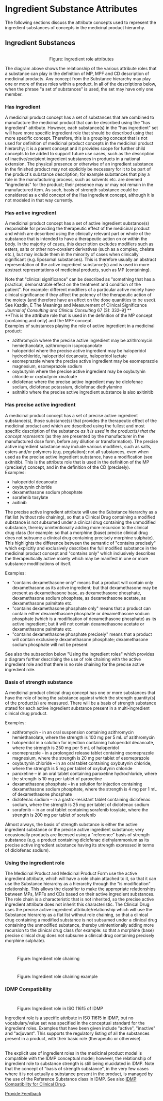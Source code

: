 # Ingredient Substance Attributes

The following sections discuss the attribute concepts used to represent the ingredient substances of concepts in the medicinal product hierarchy.

## **Ingredient Substances**

<figure><img src="../../../../../.gitbook/assets/Screenshot 2025-09-26 at 1.50.47 PM.png" alt=""><figcaption></figcaption></figure>

<p align="center">Figure: Ingredient role attributes</p>

The diagram above shows the relationship of the various attribute roles that a substance can play in the definition of MP, MPF and CD description of medicinal products. Any concept from the Substance hierarchy may play one or more of these roles within a product. In all of the descriptions below, when the phrase "a set of substances" is used, the set may have only one member.

### **Has ingredient**

A medicinal product concept has a set of substances that are combined to manufacture the medicinal product that can be described using the "has ingredient" attribute. However, each substance(s) in the "has ingredient" set will have more specific ingredient role that should be described using that more specific concept. Therefore, this is a grouping concept that is not used for definition of medicinal product concepts in the medicinal product hierarchy; it is a parent concept and it provides scope for further child concepts to be added to support future use cases, such as the description of inactive/excipient ingredient substances in products in a national extension. The physical presence or otherwise of an ingredient substance in the finished product may not explicitly be necessary for it to be part of the product's substance description; for example substances that play a role in the manufacturing process, such as solvents etc. are deemed "ingredients" for the product; their presence may or may not remain in the manufactured item. As such, basis of strength substance could be considered as a child concept of the Has ingredient concept, although it is not modeled in that way currently.

### **Has active ingredient**

A medicinal product concept has a set of active ingredient substance(s) responsible for providing the therapeutic effect of the medicinal product and which are described using the clinically relevant part or whole of the substance that is intended to have a therapeutic action on or within the body. In the majority of cases, this description excludes modifiers such as esters, salts or other non-covalent derivatives (such as a complex, chelate etc.), but may include them in the minority of cases when clinically significant (e.g. liposomal substances). This is therefore usually an abstract representation of the active ingredient substance(s) and is used in more abstract representations of medicinal products, such as MP (containing).

Note that "clinical significance" can be described as "something that has a practical, demonstrable effect on the treatment and condition of the patient". For example: different modifiers of a particular active moiety have clinical significance if they affect the potency of the therapeutic action of the moiety (and therefore have an affect on the dose quantities to be used). See Kazdin, E The Meanings and Measurement of Clinical Significance _Journal of Consulting and Clinical Consulting_ 67 (3): 332–9[1](https://prod-confluence.ihtsdotools.org/display/DOCEG/Ingredient+Substance+Attributes#Footnote1) \*\*\
\*\*This is the attribute role that is used in the definition of the MP concept (containing and only) and the MPF concept.\
Examples of substances playing the role of active ingredient in a medicinal product:

* azithromycin where the precise active ingredient may be azithromycin hemiethanolate, azithromycin isopropanolate
* haloperidol where the precise active ingredient may be haloperidol hydrochloride, haloperidol decanoate, haloperidol lactate
* esomeprazole where the precise active ingredient may be esomeprazole magnesium, esomeprazole sodium
* oxybutynin where the precise active ingredient may be oxybutynin chloride or oxybutynin xinafoate
* diclofenac where the precise active ingredient may be diclofenac sodium, diclofenac potassium, diclofenac diethylamine
* axitnitib where the precise active ingredient substance is also axitinitib

### **Has precise active ingredient**

A medicinal product concept has a set of precise active ingredient substance(s), those substance(s) that provides the therapeutic effect of the medicinal product and which are described using the fullest and most specific description of the substance _as it is used in the product(s) that the concept represents_ (as they are presented by the manufacturer in the manufactured dose form, before any dilution or transformation). The precise active ingredient substance may include various modifiers, such as salts, esters and/or polymers (e.g. pegylation); not all substances, even when used as the precise active ingredient substance, have a modification (see axitnitib). This is the attribute role that is used in the definition of the MP (precisely) concept, and in the definition of the CD (precisely).\
Examples:

* haloperidol decanoate
* oxybutynin chloride
* dexamethasone sodium phosphate
* sorafenib tosylate
* axitinib

The precise active ingredient attribute will use the Substance hierarchy as a flat list (without role chaining), so that a Clinical Drug containing a modified substance is not subsumed under a clinical drug containing the unmodified substance, thereby unintentionally adding more recursion to the clinical drug class (for example: so that a morphine (base) precise clinical drug does not subsume a clinical drug containing precisely morphine sulphate). This highlights the difference between the semantic of "contains precisely" which explicitly and exclusively describes the full modified substance in the medicinal product concept and "contains only" which inclusively describes the therapeutically active moiety which may be manifest in one or more substance modifications of itself.

Examples:

* "contains dexamethasone only" means that a product will contain only dexamethasone as its active ingredient; but that dexamethasone may be present as dexamethasone base, as dexamethasone phosphate, dexamethasone sodium phosphate, as dexamethasone acetate, as dexamethasone palmitate etc.
* "contains dexamethasone phosphate only" means that a product can contain either dexamethasone phosphate or dexamethasone sodium phosphate (which is a modification of dexamethasone phosphate) as its active ingredient; but it will not contain dexamethasone acetate or dexamethasone palmitate etc.
* "contains dexamethasone phosphate precisely" means that a product will contain exclusively dexamethasone phosphate; dexamethasone sodium phosphate will not be present

See also the subsection below "Using the ingredient roles" which provides a diagram further describing the use of role chaining with the active ingredient role and that there is no role chaining for the precise active ingredient role.

### **Basis of strength substance**

A medicinal product clinical drug concept has one or more substances that have the role of being the substance against which the strength quantity(s) of the product(s) are measured. There will be a basis of strength substance stated for each active ingredient substance present in a multi-ingredient clinical drug product.

Examples:

* azithromycin - in an oral suspension containing azithromycin hemiethanolate, where the strength is 100 mg per 5 mL of azithromycin
* haloperidol in a solution for injection containing haloperidol decanoate, where the strength is 250 mg per 5 mL of haloperidol
* esomeprazole - in a prolonged release tablet containing esomeprazole magnesium, where the strength is 20 mg per tablet of esomeprazole
* oxybutynin chloride – in an oral tablet containing oxybutynin chloride, where the strength is 5 mg per tablet of oxybutynin chloride
* paroxetine – in an oral tablet containing paroxetine hydrochloride, where the strength is 10 mg per tablet of paroxetine
* dexamethasone phosphate – in a solution for injection containing dexamethasone sodium phosphate, where the strength is 4 mg per 1 mL of dexamethasone phosphate
* diclofenac sodium – in a gastro-resistant tablet containing diclofenac sodium, where the strength is 25 mg per tablet of diclofenac sodium
* sorafenib – in an oral tablet containing sorafenib tosylate, where the strength is 200 mg per tablet of sorafenib

Almost always, the basis of strength substance is either the active ingredient substance or the precise active ingredient substance; very occasionally products are licensed using a "reference" basis of strength substance (e.g. a product containing diclofenac diethylammonium as its precise active ingredient substance having its strength expressed in terms of diclofenac sodium).

### **Using the ingredient role**

The Medicinal Product and Medicinal Product Form use the active ingredient attribute, which will have a role chain attached to it, so that it can use the Substance hierarchy as a hierarchy through the "is modification" relationship. This allows the classifier to make the appropriate relationships between MPs, MPFs and CDs based on their active ingredient substances. The role chain is a characteristic that is not inherited, so the precise active ingredient attribute does not inherit this characteristic. The Clinical Drug uses the precise active ingredient attribute/relationship which will use the Substance hierarchy as a flat list without role chaining, so that a clinical drug containing a modified substance is not subsumed under a clinical drug containing the unmodified substance, thereby unintentionally adding more recursion to the clinical drug class (for example: so that a morphine (base) precise clinical drug does not subsume a clinical drug containing precisely morphine sulphate).

<figure><img src="../../../../../.gitbook/assets/Screenshot 2025-09-26 at 1.54.26 PM.png" alt=""><figcaption></figcaption></figure>

<figure><img src="../../../../../authoring/pharmaceutical-and-biologic-product/images/304775801.png" alt=""><figcaption><p>Figure: Ingredient role chaining</p></figcaption></figure>

<figure><img src="../../../../../.gitbook/assets/Screenshot 2025-09-26 at 1.54.50 PM.png" alt=""><figcaption></figcaption></figure>

<figure><img src="../../../../../authoring/pharmaceutical-and-biologic-product/images/304775799.png" alt=""><figcaption><p>Figure: Ingredient role chaining example</p></figcaption></figure>

### **IDMP Compatibility**

<figure><img src="../../../../../.gitbook/assets/Screenshot 2025-09-26 at 1.55.01 PM.png" alt=""><figcaption></figcaption></figure>

<figure><img src="../../../../../authoring/pharmaceutical-and-biologic-product/images/304775803.png" alt=""><figcaption><p>Figure:  Ingredient role in ISO 11615 of IDMP</p></figcaption></figure>

Ingredient role is a specific attribute in ISO 11615 in IDMP, but no vocabulary/value set was specified in the conceptual standard for the ingredient roles. Examples that have been given include "active", "inactive" and "adjuvant". This supports the regulatory listing of all the substances present in a product, with their basic role (therapeutic or otherwise).

\
The explicit use of ingredient roles in the medicinal product model is compatible with the IDMP conceptual model; however, the relationship of ingredient role to substance strength is still being elucidated in IDMP. Note that the concept of "basis of strength substance", in the very few cases where it is not actually a substance present in the product, is managed by the use of the Reference Substance class in IDMP. See also [IDMP Compatibility for Clinical Drug](../medicinal-product/index/#idmp-compatibility).

<a href="https://docs.google.com/forms/d/e/1FAIpQLScTmbZIf0UEQwYDkY27EEWBkaiYkHSbR0_9DmFrMLXoQLyL7Q/viewform?usp=pp_url&#x26;entry.1767247133=SCT+Editorial+Guide&#x26;entry.670899847=Ingredient%20Substance%20Attributes" class="button primary">Provide Feedback</a>
